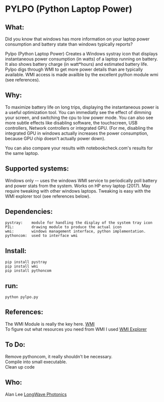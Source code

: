 # PYLPO (Python Laptop Power)

## What:
  
Did you know that windows has more information on your laptop power consumption and battery state than windows typically reports?
  
Pylpo (Python Laptop Power) Creates a Windows systray icon that displays instantaneous power consumption (in watts) of a laptop running on battery.  It also shows battery charge (in watt*hours) and estimated battery life.  Pylpo digs through WMI  to get more power details than are typically available.  WMI access is made availble by the excellent python module wmi (see references).

## Why:
To maximize battery life on long trips, displaying the instantaneous power is a useful optimization tool.  You can immediatly see the effect of dimming your screen, and switching the cpu to low power mode.  You can also see more subtle effects like disabling software, the touchscreen, USB controllers, Network controllers or integrated GPU.  (For me, disabling the integrated GPU in windows actually increases the power consumption, because GPU chip doesn't actually power down).

You can also compare your results with notebookcheck.com's results for the same laptop.  


## Supported systems:

Windows only -- uses the windows WMI service to periodically poll battery and power stats from the system.  Works on HP envy laptop (2017).  May require tweaking with other windows laptops.  Tweaking is easy with the WMI explorer tool (see references below).
  
  
## Dependencies:

```
pystray: 	module for handling the display of the system tray icon  
PIL:		drawing module to produce the actual icon 
wmi:		windows management interface, python implementation.  
pythoncom:	used to interface wmi 
```  
  
## Install:
  
```
pip install pystray  
pip install wmi  		
pip install pythoncom  
```
  
## run:
  
```
python pylpo.py
```
  
## References:
  
The WMI Module is really the key here. [WMI](https://pypi.org/project/WMI/)  
To figure out what resources you need from WMI I used [WMI Explorer](https://devblogs.microsoft.com/scripting/weekend-scripter-the-wmi-explorer-tool/)
  
## To Do:  
  
Remove pythoncom, it really shouldn't be necessary.  
Compile into small executable.  
Clean up code

## Who:
  
Alan Lee [LongWave Photonics](https://longwavephotonics.com)
  

  
